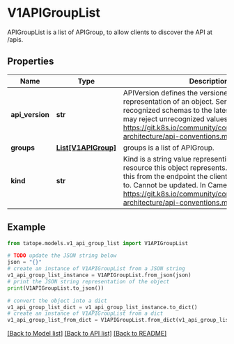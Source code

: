 # V1APIGroupList

APIGroupList is a list of APIGroup, to allow clients to discover the API at /apis.

## Properties

Name | Type | Description | Notes
------------ | ------------- | ------------- | -------------
**api_version** | **str** | APIVersion defines the versioned schema of this representation of an object. Servers should convert recognized schemas to the latest internal value, and may reject unrecognized values. More info: https://git.k8s.io/community/contributors/devel/sig-architecture/api-conventions.md#resources | [optional] 
**groups** | [**List[V1APIGroup]**](V1APIGroup.md) | groups is a list of APIGroup. | 
**kind** | **str** | Kind is a string value representing the REST resource this object represents. Servers may infer this from the endpoint the client submits requests to. Cannot be updated. In CamelCase. More info: https://git.k8s.io/community/contributors/devel/sig-architecture/api-conventions.md#types-kinds | [optional] 

## Example

```python
from tatope.models.v1_api_group_list import V1APIGroupList

# TODO update the JSON string below
json = "{}"
# create an instance of V1APIGroupList from a JSON string
v1_api_group_list_instance = V1APIGroupList.from_json(json)
# print the JSON string representation of the object
print(V1APIGroupList.to_json())

# convert the object into a dict
v1_api_group_list_dict = v1_api_group_list_instance.to_dict()
# create an instance of V1APIGroupList from a dict
v1_api_group_list_from_dict = V1APIGroupList.from_dict(v1_api_group_list_dict)
```
[[Back to Model list]](../README.md#documentation-for-models) [[Back to API list]](../README.md#documentation-for-api-endpoints) [[Back to README]](../README.md)


